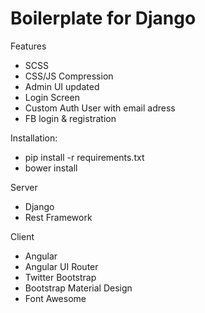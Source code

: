 Boilerplate for Django
======================

Features
 * SCSS
 * CSS/JS Compression
 * Admin UI updated
 * Login Screen
 * Custom Auth User with email adress
 * FB login & registration

Installation:
 * pip install -r requirements.txt
 * bower install

Server
 * Django
 * Rest Framework

Client
 * Angular
 * Angular UI Router
 * Twitter Bootstrap
 * Bootstrap Material Design
 * Font Awesome


